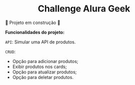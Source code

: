<h1 align="center">Challenge Alura Geek</h1>

🚧 Projeto em construção 🚧

**Funcionalidades do projeto:**


`API`: Simular uma API de produtos.

`CRUD`:
- Opção para adicionar produtos; 
- Exibir produtos nos cards;
- Opção para atualizar produtos;
- Opção para deletar produtos.
